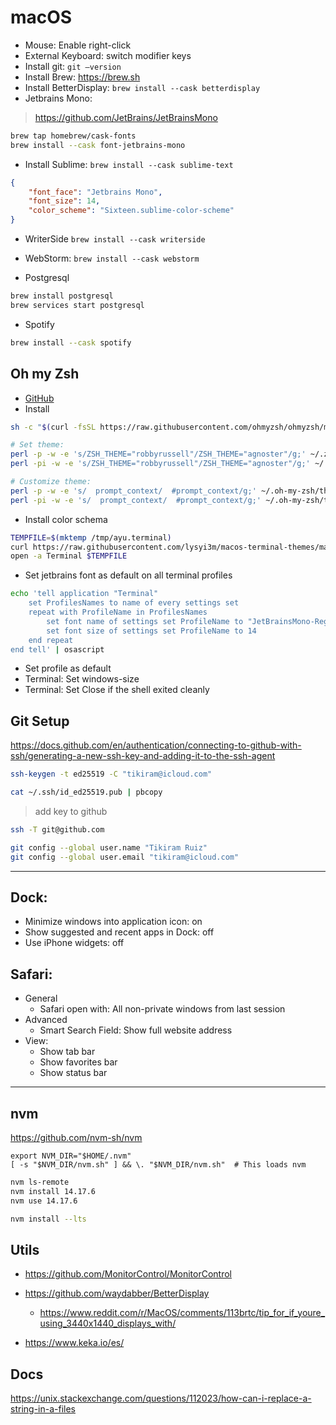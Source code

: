 # macOS

+ Mouse: Enable right-click 
+ External Keyboard: switch modifier keys
+ Install git: `git —version`
+ Install Brew: https://brew.sh
+ Install BetterDisplay: `brew install --cask betterdisplay`
+ Jetbrains Mono: 
> https://github.com/JetBrains/JetBrainsMono
```bash
brew tap homebrew/cask-fonts
brew install --cask font-jetbrains-mono
```

+ Install Sublime: 
`brew install --cask sublime-text`

```json
{
    "font_face": "Jetbrains Mono",
    "font_size": 14,
    "color_scheme": "Sixteen.sublime-color-scheme"
}
```
* WriterSide `brew install --cask writerside`

* WebStorm: `brew install --cask webstorm`

* Postgresql

```bash
brew install postgresql
brew services start postgresql
```

* Spotify

```bash
brew install --cask spotify
```

## Oh my Zsh

* [GitHub](https://github.com/ohmyzsh/ohmyzsh)
* Install

```bash
sh -c "$(curl -fsSL https://raw.githubusercontent.com/ohmyzsh/ohmyzsh/master/tools/install.sh)"
```

```bash
# Set theme:
perl -p -w -e 's/ZSH_THEME="robbyrussell"/ZSH_THEME="agnoster"/g;' ~/.zshrc | grep 'ZSH_THEME="agnoster"'
perl -pi -w -e 's/ZSH_THEME="robbyrussell"/ZSH_THEME="agnoster"/g;' ~/.zshrc

# Customize theme:
perl -p -w -e 's/  prompt_context/  #prompt_context/g;' ~/.oh-my-zsh/themes/agnoster.zsh-theme | grep 'prompt_context'
perl -pi -w -e 's/  prompt_context/  #prompt_context/g;' ~/.oh-my-zsh/themes/agnoster.zsh-theme
```

* Install color schema
```bash
TEMPFILE=$(mktemp /tmp/ayu.terminal)
curl https://raw.githubusercontent.com/lysyi3m/macos-terminal-themes/master/themes/ayu%20Light.terminal -o $TEMPFILE
open -a Terminal $TEMPFILE
```

* Set jetbrains font as default on all terminal profiles

```bash
echo 'tell application "Terminal"
    set ProfilesNames to name of every settings set
    repeat with ProfileName in ProfilesNames
        set font name of settings set ProfileName to "JetBrainsMono-Regular"
        set font size of settings set ProfileName to 14
    end repeat
end tell' | osascript
```

* Set profile as default
* Terminal: Set windows-size
* Terminal: Set Close if the shell exited cleanly

## Git Setup

https://docs.github.com/en/authentication/connecting-to-github-with-ssh/generating-a-new-ssh-key-and-adding-it-to-the-ssh-agent

```bash
ssh-keygen -t ed25519 -C "tikiram@icloud.com"

cat ~/.ssh/id_ed25519.pub | pbcopy
```

> add key to github

```bash
ssh -T git@github.com
```

```bash
git config --global user.name "Tikiram Ruiz"
git config --global user.email "tikiram@icloud.com"
```

---

## Dock:
+ Minimize windows into application icon: on
+ Show suggested and recent apps in Dock: off
+ Use iPhone widgets: off

## Safari:

* General
  + Safari open with: All non-private windows from last session
* Advanced
  + Smart Search Field: Show full website address
* View:
  + Show tab bar
  + Show favorites bar
  + Show status bar

---


## nvm

https://github.com/nvm-sh/nvm

```
export NVM_DIR="$HOME/.nvm"
[ -s "$NVM_DIR/nvm.sh" ] && \. "$NVM_DIR/nvm.sh"  # This loads nvm
```

```bash
nvm ls-remote
nvm install 14.17.6
nvm use 14.17.6
```
```bash
nvm install --lts
```

## Utils


+ https://github.com/MonitorControl/MonitorControl
+ https://github.com/waydabber/BetterDisplay
    - https://www.reddit.com/r/MacOS/comments/113brtc/tip_for_if_youre_using_3440x1440_displays_with/

+ https://www.keka.io/es/

## Docs

https://unix.stackexchange.com/questions/112023/how-can-i-replace-a-string-in-a-files